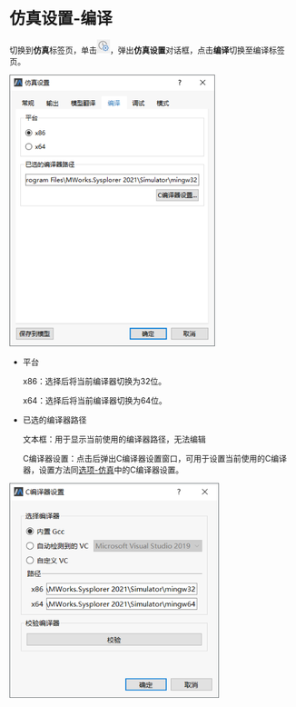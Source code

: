 # 仿真设置-编译

切换到**仿真**标签页，单击![仿真设置图标](SimulationSettings.assets/仿真设置图标.png)，弹出**仿真设置**对话框，点击**编译**切换至编译标签页。

<img src="SimulationSettings_Compile.assets/编译设置.png" alt="编译设置" style="zoom:90%;" />

- 平台

  x86：选择后将当前编译器切换为32位。

  x64：选择后将当前编译器切换为64位。

- 已选的编译器路径

  文本框：用于显示当前使用的编译器路径，无法编辑

  C编译器设置：点击后弹出C编译器设置窗口，可用于设置当前使用的C编译器，设置方法同[选项-仿真](#/forthExample/CustomizedEnvironment/Options?target=Options_simulation)中的C编译器设置。

<img src="SimulationSettings_Compile.assets/C编译器设置.png" alt="C编译器设置" style="zoom:80%;" />


